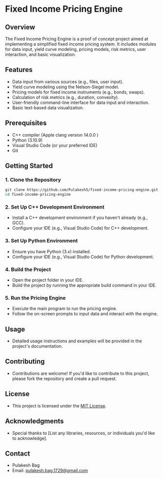 <!-- ````markdown -->

# Fixed Income Pricing Engine

## Overview

The Fixed Income Pricing Engine is a proof of concept project aimed at implementing a simplified fixed income pricing system. It includes modules for data input, yield curve modeling, pricing models, risk metrics, user interaction, and basic visualization.

## Features

- Data input from various sources (e.g., files, user input).
- Yield curve modeling using the Nelson-Siegel model.
- Pricing models for fixed income instruments (e.g., bonds, swaps).
- Calculation of risk metrics (e.g., duration, convexity).
- User-friendly command-line interface for data input and interaction.
- Basic text-based data visualization.

## Prerequisites

- C++ compiler (Apple clang version 14.0.0 )
- Python (3.10.9)
- Visual Studio Code (or your preferred IDE)
- Git

## Getting Started

### 1. Clone the Repository

```bash
git clone https://github.com/Pulakesh5/fixed-income-pricing-engine.git
cd fixed-income-pricing-engine
```

### 2. Set Up C++ Development Environment

- Install a C++ development environment if you haven't already (e.g., GCC).
- Configure your IDE (e.g., Visual Studio Code) for C++ development.

### 3. Set Up Python Environment

- Ensure you have Python (3.x) installed.
- Configure your IDE (e.g., Visual Studio Code) for Python development.

### 4. Build the Project

- Open the project folder in your IDE.
- Build the project by running the appropriate build command in your IDE.

### 5. Run the Pricing Engine

- Execute the main program to run the pricing engine.
- Follow the on-screen prompts to input data and interact with the engine.

## Usage

- Detailed usage instructions and examples will be provided in the project's documentation.

## Contributing

- Contributions are welcome! If you'd like to contribute to this project, please fork the repository and create a pull request.

## License

- This project is licensed under the [MIT License](LICENSE).

## Acknowledgments

- Special thanks to [List any libraries, resources, or individuals you'd like to acknowledge].

## Contact

- Pulakesh Bag
- Email: pulakesh.bag.1729@gmail.com
